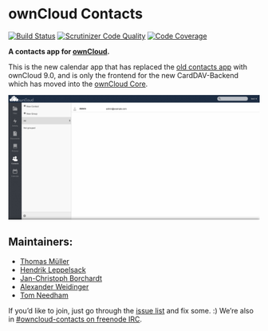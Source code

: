# ownCloud Contacts 

[![Build Status](https://scrutinizer-ci.com/g/owncloud/contacts/badges/build.png?b=master)](https://scrutinizer-ci.com/g/owncloud/contacts/build-status/master)
[![Scrutinizer Code Quality](https://scrutinizer-ci.com/g/owncloud/contacts/badges/quality-score.png?b=master)](https://scrutinizer-ci.com/g/owncloud/contacts/?branch=master)
[![Code Coverage](https://scrutinizer-ci.com/g/owncloud/contacts/badges/coverage.png?b=master)](https://scrutinizer-ci.com/g/owncloud/contacts/?branch=master)

**A contacts app for [ownCloud](https://owncloud.org).**  

This is the new calendar app that has replaced the [old contacts app](https://github.com/owncloudarchive/contacts) with ownCloud 9.0, and is only the frontend for the new CardDAV-Backend which has moved into the [ownCloud Core](https://github.com/owncloud/core). 

![](https://raw.githubusercontent.com/owncloud/screenshots/master/contacts/contacts.png)

## Maintainers:

- [Thomas Müller](https://github.com/DeepDiver1975)
- [Hendrik Leppelsack](https://github.com/Henni)
- [Jan-Christoph Borchardt](https://github.com/jancborchardt) 
- [Alexander Weidinger](https://github.com/irgendwie)
- [Tom Needham](https://github.com/tomneedham)


If you’d like to join, just go through the [issue list](https://github.com/owncloud/contacts/issues) and fix some. :) We’re also in [#owncloud-contacts on freenode IRC](https://webchat.freenode.net/?channels=owncloud-contacts).
